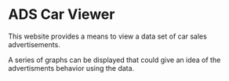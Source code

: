 # ADS Car Viewer

This website provides a means to view a data set of car sales advertisements.

A series of graphs can be displayed that could give an idea of the advertisments behavior using the data.
